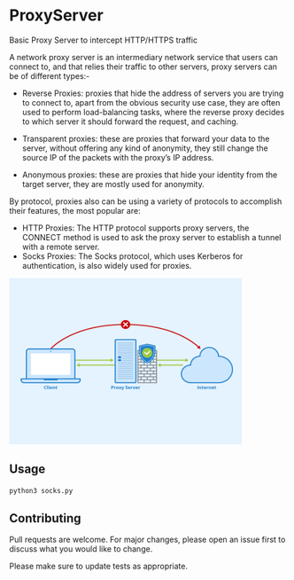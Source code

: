 # ProxyServer
Basic Proxy Server to intercept HTTP/HTTPS traffic 

A network proxy server is an intermediary network service that users can connect to, and that relies their traffic to other servers, proxy servers can be of different types:-

* Reverse Proxies: proxies that hide the address of servers you are trying to connect to, apart from the obvious security use case, they are often used to perform load-balancing tasks, where the reverse proxy decides to which server it should forward the request, and caching. 

* Transparent proxies: these are proxies that forward your data to the server, without offering any kind of anonymity, they still change the source IP of the packets with the proxy’s IP address.

* Anonymous proxies: these are proxies that hide your identity from the target server, they are mostly used for anonymity.

By protocol, proxies also can be using a variety of protocols to accomplish their features, the most popular are:

- HTTP Proxies: The HTTP protocol supports proxy servers, the CONNECT method is used to ask the proxy server to establish a tunnel with a remote server.
- Socks Proxies: The Socks protocol, which uses Kerberos for authentication, is also widely used for proxies.


<img src=https://github.com/Frankenstein-byte/ProxyServer/blob/main/image.png width="420" height="300">


## Usage

```python
python3 socks.py
```

## Contributing
Pull requests are welcome. For major changes, please open an issue first to discuss what you would like to change.

Please make sure to update tests as appropriate.
